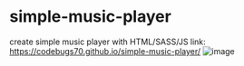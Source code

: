 # simple-music-player
create simple music player with HTML/SASS/JS
link: https://codebugs70.github.io/simple-music-player/
![image](https://user-images.githubusercontent.com/127585158/234817288-f39d4d15-381f-4013-8b7b-d8159b218d81.png)
